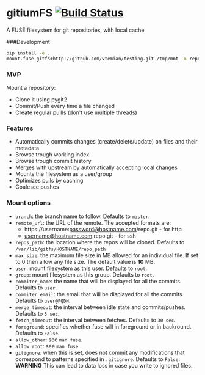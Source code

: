 gitiumFS [![Build Status](http://drone.presslabs.net/github.com/PressLabs/git-fs/status.svg?branch=master)](http://drone.presslabs.net/github.com/PressLabs/git-fs)
========

A FUSE filesystem for git repositories, with local cache

###Development
```bash
pip install -e .
mount.fuse gitfs#http://github.com/vtemian/testing.git /tmp/mnt -o repos_path="/tmp"
```

### MVP
Mount a repository:
* Clone it using pygit2
* Commit/Push every time a file changed
* Create regular pullls (don't use multiple threads)

### Features
* Automatically commits changes (create/delete/update) on files and their metadata
* Browse trough working index
* Browse trough commit history
* Merges with upstream by automatically accepting local changes
* Mounts the filesystem as a user/group
* Optimizes pulls by caching
* Coalesce pushes

### Mount options 
* `branch`: the branch name to follow. Defaults to `master`.
* `remote_url`: the URL of the remote. The accepted formats are:
  * https://username:password@hostname.com/repo.git - for http
  * username@hostname.com:repo.git - for ssh
* `repos_path`: the location where the repos will be cloned. Defaults to `/var/lib/gitfs/HOSTNAME/repo_path`
* `max_size`: the maximum file size in MB allowed for an individual file. If 
set to 0 then allow any file size.  The default value is __10__ MB.
* `user`: mount filesystem as this user. Defaults to `root`.
* `group`: mount filesystem as this group. Defaults to `root`.
* `commiter_name`: the name that will be displayed for all the commits. Defaults
to `user`.
* `commiter_email`: the email that will be displayed for all the commits. Defaults
to `user@FQDN`.
* `merge_timeout`: the interval between idle state and commits/pushes. 
Defaults to `5 sec`.
* `fetch_timeout`: the interval between fetches. Defaults to `30 sec`.
* `foreground`: specifies whether fuse will in foreground or in backround. Defaults
to `False`.
* `allow_other`: see `man fuse`.
* `allow_root`: see `man fuse`.
* `gitignore`: when this is set, does not commit any modifications that correspond
to patterns specified in `.gitignore`. Defaults to `False`. __WARNING__ This 
can lead to data loss in case you write to ignored files.
